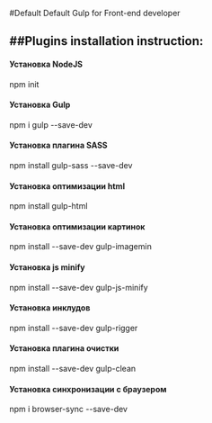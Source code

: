 #Default Default Gulp for Front-end developer

##Plugins installation instruction:
-------


#### Установка NodeJS
npm init


#### Установка Gulp
npm i gulp --save-dev


#### Установка плагина SASS
npm install gulp-sass --save-dev


#### Установка оптимизации html
npm install gulp-html


#### Установка оптимизации картинок
npm install --save-dev gulp-imagemin


#### Установка js minify
npm install --save-dev gulp-js-minify


#### Установка инклудов
npm install --save-dev gulp-rigger


#### Установка плагина очистки
npm install --save-dev gulp-clean


#### Установка синхронизации с браузером
npm i browser-sync --save-dev
